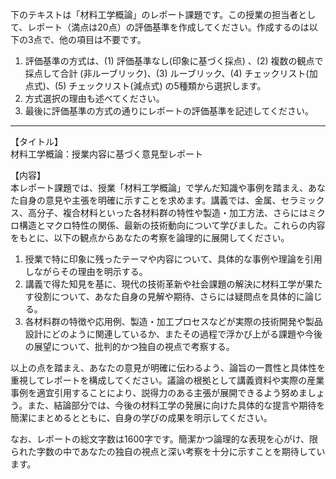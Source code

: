 下のテキストは「材料工学概論」のレポート課題です。この授業の担当者として、レポート（満点は20点）の評価基準を作成してください。作成するのは以下の3点で、他の項目は不要です。

1. 評価基準の方式は、(1) 評価基準なし(印象に基づく採点) 、(2) 複数の観点で採点して合計  (非ルーブリック)、(3) ルーブリック、(4) チェックリスト(加点式)、(5) チェックリスト(減点式) の5種類から選択します。
2. 方式選択の理由も述べてください。
3. 最後に評価基準の方式の通りにレポートの評価基準を記述してください。

---------------------------------------
【タイトル】  
材料工学概論：授業内容に基づく意見型レポート

【内容】  
本レポート課題では、授業「材料工学概論」で学んだ知識や事例を踏まえ、あなた自身の意見や主張を明確に示すことを求めます。講義では、金属、セラミックス、高分子、複合材料といった各材料群の特性や製造・加工方法、さらにはミクロ構造とマクロ特性の関係、最新の技術動向について学びました。これらの内容をもとに、以下の観点からあなたの考察を論理的に展開してください。

1. 授業で特に印象に残ったテーマや内容について、具体的な事例や理論を引用しながらその理由を明示する。  
2. 講義で得た知見を基に、現代の技術革新や社会課題の解決に材料工学が果たす役割について、あなた自身の見解や期待、さらには疑問点を具体的に論じる。  
3. 各材料群の特徴や応用例、製造・加工プロセスなどが実際の技術開発や製品設計にどのように関連しているか、またその過程で浮かび上がる課題や今後の展望について、批判的かつ独自の視点で考察する。  

以上の点を踏まえ、あなたの意見が明確に伝わるよう、論旨の一貫性と具体性を重視してレポートを構成してください。議論の根拠として講義資料や実際の産業事例を適宜引用することにより、説得力のある主張が展開できるよう努めましょう。また、結論部分では、今後の材料工学の発展に向けた具体的な提言や期待を簡潔にまとめるとともに、自身の学びの成果を明示してください。

なお、レポートの総文字数は1600字です。簡潔かつ論理的な表現を心がけ、限られた字数の中であなたの独自の視点と深い考察を十分に示すことを期待しています。